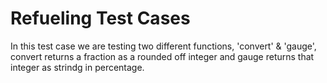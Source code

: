 # Refueling Test Cases
In this test case we are testing two different functions, 'convert' & 'gauge', convert returns a fraction as a rounded off integer and gauge returns that integer as strindg in percentage.